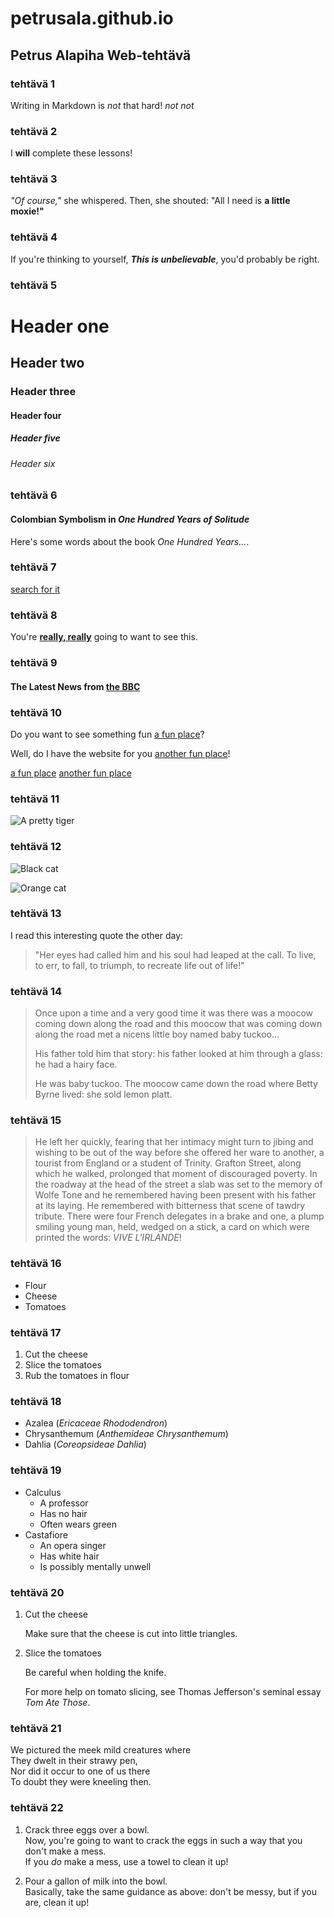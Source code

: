 # petrusala.github.io
## Petrus Alapiha Web-tehtävä
### tehtävä 1
Writing in Markdown is _not_ that hard!
*not*
_not_


### tehtävä 2
I **will** complete these lessons!


### tehtävä 3
*"Of course,"* she whispered. Then, she shouted: "All I need is **a little moxie!"**


### tehtävä 4
If you're thinking to yourself, **_This is unbelievable_**, you'd probably be right.


### tehtävä 5
# Header one
## Header two
### Header three
#### Header four
##### Header five
###### Header six

### tehtävä 6
#### Colombian Symbolism in _One Hundred Years of Solitude_

Here's some words about the book _One Hundred Years..._.

### tehtävä 7
[search for it](https://www.google.com)

### tehtävä 8
You're [**really, really**](https://www.dailykitten.com) going to want to see this.

### tehtävä 9
#### The Latest News from [the BBC](https://www.bbc.com/news)

### tehtävä 10
Do you want to see something fun [a fun place]?

Well, do I have the website for you [another fun place]!

[a fun place]: https://www.zombo.com
[another fun place]: https://www.stumbleupon.com

[a fun place]
[another fun place]

### tehtävä 11
![A pretty tiger](https://upload.wikimedia.org/wikipedia/commons/5/56/Tiger.50.jpg)


### tehtävä 12
![Black cat][Black]

![Orange cat][Orange]

[Black]: https://upload.wikimedia.org/wikipedia/commons/a/a3/81_INF_DIV_SSI.jpg
[Orange]: http://icons.iconarchive.com/icons/google/noto-emoji-animals-nature/256/22221-cat-icon.png

### tehtävä 13
I read this interesting quote the other day:

>"Her eyes had called him and his soul had leaped at the call. To live, to err, to fall, to triumph, to recreate life out of life!"

### tehtävä 14

>Once upon a time and a very good time it was there was a moocow coming down along the road and this moocow that was coming down along the road met a nicens little boy named baby tuckoo...
>
>His father told him that story: his father looked at him through a glass: he had a hairy face.
>
>He was baby tuckoo. The moocow came down the road where Betty Byrne lived: she sold lemon platt.

### tehtävä 15
>He left her quickly, fearing that her intimacy might turn to jibing and wishing to be out of the way before she offered her ware to another, a tourist from England or a student of Trinity. Grafton Street, along which he walked, prolonged that moment of discouraged poverty. In the roadway at the head of the street a slab was set to the memory of Wolfe Tone and he remembered having been present with his father at its laying. He remembered with bitterness that scene of tawdry tribute. There were four French delegates in a brake and one, a plump smiling young man, held, wedged on a stick, a card on which were printed the words: _VIVE L'IRLANDE_!

### tehtävä 16
* Flour
* Cheese
* Tomatoes
### tehtävä 17
1. Cut the cheese
2. Slice the tomatoes
3. Rub the tomatoes in flour

### tehtävä 18
* Azalea (_Ericaceae Rhododendron_)
* Chrysanthemum (_Anthemideae Chrysanthemum_)
* Dahlia (_Coreopsideae Dahlia_)

### tehtävä 19
* Calculus
  * A professor
  * Has no hair
  * Often wears green
* Castafiore
  * An opera singer 
  * Has white hair 
  * Is possibly mentally unwell

### tehtävä 20
1. Cut the cheese

   Make sure that the cheese is cut into little triangles.

2. Slice the tomatoes

   Be careful when holding the knife.
   
   For more help on tomato slicing, see Thomas Jefferson's seminal essay _Tom Ate Those_.

### tehtävä 21
We pictured the meek mild creatures where  
They dwelt in their strawy pen,  
Nor did it occur to one of us there  
To doubt they were kneeling then.

### tehtävä 22
1. Crack three eggs over a bowl.  
 Now, you're going to want to crack the eggs in such a way that you don't make a mess.  
 If you _do_ make a mess, use a towel to clean it up!

2. Pour a gallon of milk into the bowl.  
 Basically, take the same guidance as above: don't be messy, but if you are, clean it up!
